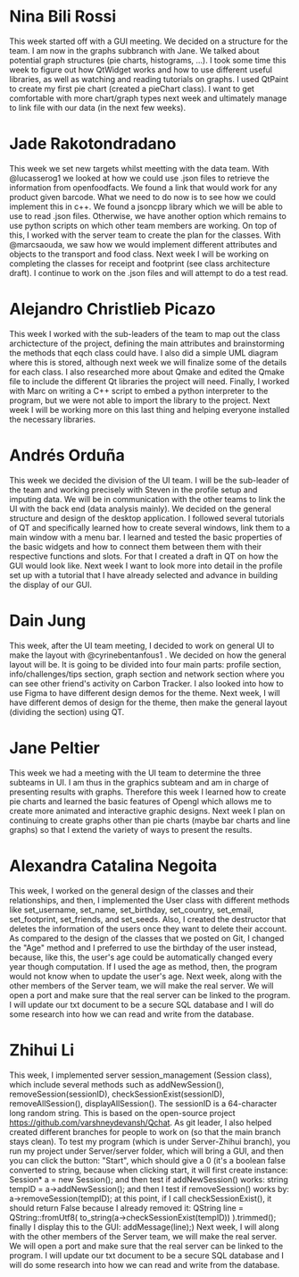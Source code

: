 # Nina Bili Rossi
This week started off with a GUI meeting. We decided on a structure for the team. I am now in the graphs subbranch with Jane. We talked about potential graph structures (pie charts, histograms, ...). I took some time this week to figure out how QtWidget works and how to use different useful libraries, as well as watching and reading tutorials on graphs. I used QtPaint to create my first pie chart (created a pieChart class). I want to get comfortable with more chart/graph types next week and ultimately manage to link file with our data (in the next few weeks).

# Jade Rakotondradano
This week we set new targets whilst meetting with the data team. With @lucasserog1 we looked at how we could use .json files to retrieve the information from openfoodfacts. We found a link that would work for any product given barcode. What we need to do now is to see how we could implement this in c++. We found a jsoncpp library which we will be able to use to read .json files. Otherwise, we have another option which remains to use python scripts on which other team members are working. On top of this, I worked with the server team to create the plan for the classes. With @marcsaouda, we saw how we would implement different attributes and objects to the transport and food class. Next week I will be working on completing the classes for receipt and footprint (see class architecture draft). I continue to work on the .json files and will attempt to do a test read.

# Alejandro Christlieb Picazo
This week I worked with the sub-leaders of the team to map out the class archictecture of the project, defining the main attributes and brainstorming the methods that eqch class could have. I also did a simple UML diagram where this is stored, although next week we will finalize some of the details for each class. I also researched more about Qmake and edited the Qmake file to include the different Qt libraries the project will need. Finally, I worked with Marc on writing a C++ script to embed a python interpreter to the program, but we were not able to import the library to the project. Next week I will be working more on this last thing and helping everyone installed the necessary libraries.

# Andrés Orduña
This week we decided the division of the UI team. I will be the sub-leader of the team and working precisely with Steven in the profile setup and imputing data. We will be in communication with the other teams to link the UI with the back end (data analysis mainly). We decided on the general structure and design of the desktop application.
I followed several tutorials of QT and specifically learned how to create several windows, link them to a main window with a menu bar. I learned and tested the basic properties of the basic widgets and how to connect them between them with their respective functions and slots. For that I created a draft in QT on how the GUI would look like.
Next week I want to look more into detail in the profile set up with a tutorial that I have already selected and advance in building the display of our GUI.

# Dain Jung
This week, after the UI team meeting, I decided to work on general UI to make the layout with @cyrinebentanfous1 . We decided on how the general layout will be. It is going to be divided into four main parts: profile section, info/challenges/tips section, graph section and network section where you can see other friend's activity on Carbon Tracker. I also looked into how to use Figma to have different design demos for the theme.
Next week, I will have different demos of design for the theme, then make the general layout (dividing the section) using QT.


# Jane Peltier
This week we had a meeting with the UI team to determine the three subteams in UI. I am thus in the graphics subteam and am in charge of presenting results with graphs. Therefore this week I learned how to create pie charts and learned the basic features of Opengl which allows me to create more animated and interactive graphic designs.
Next week I plan on continuing to create graphs other than pie charts (maybe bar charts and line graphs) so that I extend the variety of ways to present the results.


# Alexandra Catalina Negoita
This week, I worked on the general design of the classes and their relationships, and then, I implemented the User class with different methods like set_username, set_name, set_birthday, set_country, set_email, set_footprint, set_friends, and set_seeds. Also, I created the destructor that deletes the information of the users once they want to delete their account. As compared to the design of the classes that we posted on Git, I changed the "Age" method and I preferred to use the birthday of the user instead, because, like this, the user's age could be automatically changed every year though computation. If I used the age as method, then, the program would not know when to update the user's age.
Next week, along with the other members of the Server team, we will make the real server. We will open a port and make sure that the real server can be linked to the program. I will update our txt document to be a secure SQL database and I will do some research into how we can read and write from the database.


# Zhihui Li
This week, I implemented server session_management (Session class), which include several methods such as addNewSession(), removeSession(sessionID), checkSessionExist(sessionID), removeAllSession(), displayAllSession(). The sessionID is a 64-character long random string. This is based on the open-source project https://github.com/varshneydevansh/Qchat.
As git leader, I also helped created different branches for people to work on (so that the main branch stays clean).
To test my program (which is under Server-Zhihui branch), you run my project under Server/server folder, which will bring a GUI, and then you can click the button: "Start", which should give a 0 (it's a boolean false converted to string, because when clicking start, it will first create instance: Session* a = new Session(); and then test if addNewSession() works: string tempID = a->addNewSession(); and then I test if removeSession() works by: a->removeSession(tempID); at this point, if I call checkSessionExist(), it should return False because I already removed it: QString line = QString::fromUtf8( to_string(a->checkSessionExist(tempID)) ).trimmed(); finally I display this to the GUI: addMessage(line);)
Next week, I will along with the other members of the Server team, we will make the real server. We will open a port and make sure that the real server can be linked to the program. I will update our txt document to be a secure SQL database and I will do some research into how we can read and write from the database.
